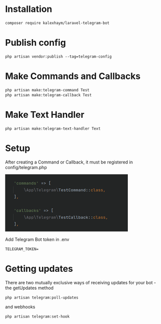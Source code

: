 # Installation

    composer require kalexhaym/laravel-telegram-bot

# Publish config

    php artisan vendor:publish --tag=telegram-config

# Make Commands and Callbacks

    php artisan make:telegram-command Test
    php artisan make:telegram-callback Test

# Make Text Handler

    php artisan make:telegram-text-handler Text

# Setup

After creating a Command or Callback, it must be registered in config/telegram.php

![commands-registration.png](commands-registration.png)

Add Telegram Bot token in .env

    TELEGRAM_TOKEN=

# Getting updates

There are two mutually exclusive ways of receiving updates for your bot - the getUpdates method
    
    php artisan telegram:poll-updates

and webhooks

    php artisan telegram:set-hook
